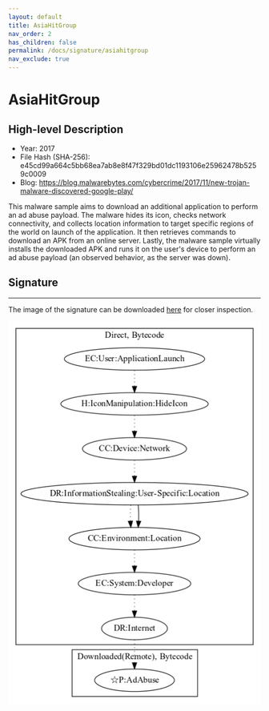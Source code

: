 ```yaml
---
layout: default
title: AsiaHitGroup
nav_order: 2
has_children: false
permalink: /docs/signature/asiahitgroup
nav_exclude: true
---
```


# AsiaHitGroup

## High-level Description

* Year: 2017
* File Hash (SHA-256): e45cd99a664c5bb68ea7ab8e8f47f329bd01dc1193106e25962478b5259c0009
* Blog: https://blog.malwarebytes.com/cybercrime/2017/11/new-trojan-malware-discovered-google-play/

This malware sample aims to download an additional application to perform an ad abuse payload. The malware hides its icon, checks network connectivity, and collects location information to target specific regions of the world on launch of the application. It then retrieves commands to download an APK from an online server. Lastly, the malware sample virtually installs the downloaded APK and runs it on the user's device to perform an ad abuse payload (an observed behavior, as the server was down).

## Signature
---

The image of the signature can be downloaded [here](../../img/signatures/AsiaHitGroup.png) for closer inspection.

![](../../img/signatures/AsiaHitGroup.png)
